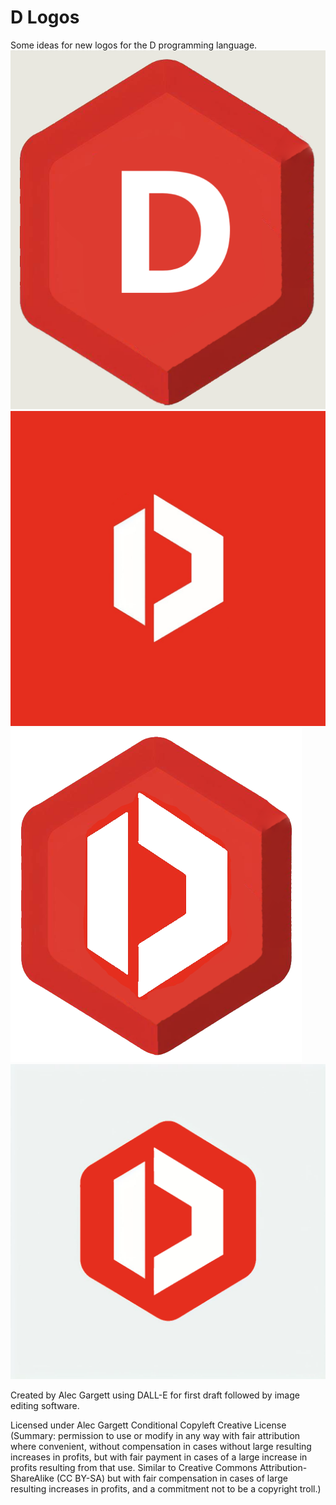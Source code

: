 # D Logos

Some ideas for new logos for the D programming language.
<img src="https://raw.githubusercontent.com/alecgargett/dlogos/main/dlogo1.3.0_ag_basic_3D_hexagon.png" alt="D Logo Basic" />
<img src="https://raw.githubusercontent.com/alecgargett/dlogos/main/dlogo2.2.1_ag_modern_square.png" alt="D Logo Modern 3D Square" />
<img src="https://raw.githubusercontent.com/alecgargett/dlogos/main/dlogo2.3.2_ag_modern_3D_hexagon.png" alt="D Logo Modern 3D Hexagon" />
<img src="https://raw.githubusercontent.com/alecgargett/dlogos/main/dlogo2.4.0_ag_modern_2D_hexagon.png" alt="D Logo Modern 2D Hexagon" />

Created by Alec Gargett using DALL-E for first draft followed by image editing software.

Licensed under Alec Gargett Conditional Copyleft Creative License (Summary: permission to use or modify in any way with fair attribution where convenient, without compensation in cases without large resulting increases in profits, but with fair payment in cases of a large increase in profits resulting from that use. Similar to Creative Commons Attribution-ShareAlike (CC BY-SA) but with fair compensation in cases of large resulting increases in profits, and a commitment not to be a copyright troll.)
